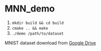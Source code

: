 # MNN_demo
1. `mkdir build && cd build`
2. `cmake .. && make`
3. `./demo /path/to/dataset`

MNIST dataset download from [Google Drive](https://drive.google.com/drive/folders/1IB1-NJgzHSEb7ucgJzM2Gj8QzxpYAjGy?usp=sharing)
